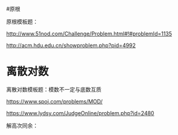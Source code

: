 #原根



原根模板题：

http://www.51nod.com/Challenge/Problem.html#!#problemId=1135

http://acm.hdu.edu.cn/showproblem.php?pid=4992





# 离散对数

离散对数模板题：模数不一定与底数互质

https://www.spoj.com/problems/MOD/

https://www.lydsy.com/JudgeOnline/problem.php?id=2480



解高次同余：



